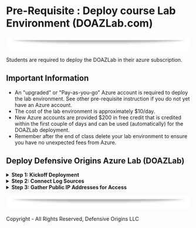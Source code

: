 # Pre-Requisite : Deploy course Lab Environment (DOAZLab.com)

![][Div2]

Students are required to deploy the DOAZLab in their azure subscription.

## Important Information
* An "upgraded" or "Pay-as-you-go" Azure account is required to deploy the lab environment.  See other pre-requisite instruction if you do not yet have an Azure account.
* The cost of the lab environment is approximately $10/day.
* New Azure accounts are provided $200 in free credit that is credited within the first couple of days and can be used (automatically) for the DOAZLab deployment.  
* Remember after the end of class delete your lab environment to ensure you have no unexpected fees from Azure.

## Deploy Defensive Origins Azure Lab (DOAZLab)

<Details><summary> <b> Step 1: Kickoff Deployment</b></summary>
<blockquote>

Deploy the Defensive Origins AZLab from doazlab.com:
* https://www.doazlab.com

[DOAZLab][DOAZLab]

| ![](../images/prls2-1.jpg) |
|----------------------------|

Or, you can view the operations in more detail on GitHub:
[DOAZLab-Github][DOAZLab-Github]

| ![](../images/prls2-2a.jpg) |
|----------------------------|


And, deploy via the README with one click!! 

**Be sure you are in a browser session you are either comfortable authenticating to Azure or you already have an authenticated session.**

| ![](../images/prls2-2b.jpg) |
|----------------------------|

Next up you will choose your subscription, resource group, and log analytics workspace. For easy deployments and cleanup, a general recommendation is to create a new resource group and log analytics workspace. 


| ![](../images/prls2-3-2.png) |
|----------------------------|

Feel free to modify the size of your VMs should you so choose. The default selections made for this course have been tested thoroughly and represent a balance of performance and cost. 

| ![](../images/prls2-4.jpg) |
|----------------------------|

The next step in your custom deployment is to confirm the public IP space. Feel free to limit this range more specifically to your known and trusted addresses. 

**Please be aware that a demonstration will be provided and a discussion around this exposure and that leaving this address wide open (0.0.0.0/0) presents an interesting perspective of the Internet and the risks of exposing services there.**

| ![](../images/prls2-5.jpg) |
|----------------------------|

That is pretty much it for the configuration of your ARM template based deployment of the DO AZ lab environment. The next screenshot includes a warning about agreeing to the terms on Microsoft.

| ![](../images/prls2-6.jpg) |
|----------------------------|

Whether you agree or not, should you choose to click Create, you implicitly do.

| ![](../images/prls2-7.jpg) |
|----------------------------|

The full deployment will take approximately 45 minutes.  You do not need to keep the window open, the process will continue even if you close it.  In the following section, you will configure the new lab environment to report logs to Azure Sentinel.  You must wait for deployment to complete before continuing.
</blockquote>
</details>

<Details><summary> <b>Step 2: Connect Log Sources</b></summary>
<blockquote>


In the previous step you deployed the DOAZLab environment into your Azure account. The full deployment takes approximately 45 minutes.  In the following section, you will configure the new lab environment to report logs to Azure Sentinel.  You must wait for deployment from the prior step to complete before continuing.

From the main Azure Portal screen search "log analytics" and select "Log Analytics workspaces."  In the new pane, select the only available Log Analytics workspace.

| ![](../images/azb-1.png) |
|------------------------|

Alternatively you may also find your Log Analytics workspace from the Azure Resources pane.  Note that your workspaces naming convention and will differ from the name shown in the screen below.

| ![](../images/prls3-1.jpg) |
|----------------------------|

Click through to the Log Analytics workspace. Once there, scroll down and choose virtual machines under the "Workspace Data Sources" section. 

| ![](../images/prls3-2.jpg) |
|----------------------------|

As shown below, your initial connection to the lab will require connecting each VM to the workspace.

| ![](../images/prls3-3.jpg) |
|----------------------------|

Click on each virtual and complete the initial connection process. 

| ![](../images/prls3-4.jpg) |
|----------------------------|

</blockquote>
</details>

<Details><summary> <b>Step 3: Gather Public IP Addresses for Access</b></summary>
<blockquote>

Gather your public IP addresses. 

**https://portal.azure.com/#home --> Resource groups --> <DO_Lab_Resource_Group> --> Resources --> Filter --> "public"**

| ![](../images/prls4-1.jpg) |
|----------------------------|

Click through each resource to gather the assigned public IP addresses.

| ![](../images/prls4-2.jpg) |
|----------------------------|

As you gather them up, document them! The addresses in the list below do not represent your IP addresses.

* DC Public IP: 13.67.200.257
* Nux Public IP: 40.86.95.257
* WS Public IP: 13.86.95.257


</blockquote>
</details>


![div2]

Copyright - All Rights Reserved, Defensive Origins LLC

  [Div1]: ../images/div1.png
  [Div2]: ../images/div2.png
  [DO]: https://www.defensiveorigins.com
  [DOAZLab]: https://www.doazlab.com
  [DOAZLab-Github]: https://github.com/DefensiveOrigins/DO-LAB
  [DOTraining]: https://training.defensiveorigins.com
  [DORegister]: https://defensiveorigins.com/first-to-know/
  [DOAboutUs]: https://defensiveorigins.com/about-us
  [WWHF]: https://wildwesthackinfest.com/
  [1]: https://defensiveorigins.com/
  [2]: https://wildwesthackinfest.com/training/
  [DOImage]:Z-images/do_darkbackground.jpg